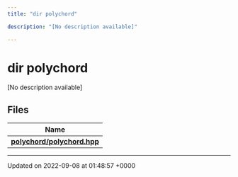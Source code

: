 ```yaml
---
title: "dir polychord"

description: "[No description available]"

---
```


# dir polychord

[No description available]

## Files

| Name           |
| -------------- |
| **[polychord/polychord.hpp](/documentation/code/files/polychord_8hpp/#file-polychord-polychord-hpp)**  |






-------------------------------

Updated on 2022-09-08 at 01:48:57 +0000
